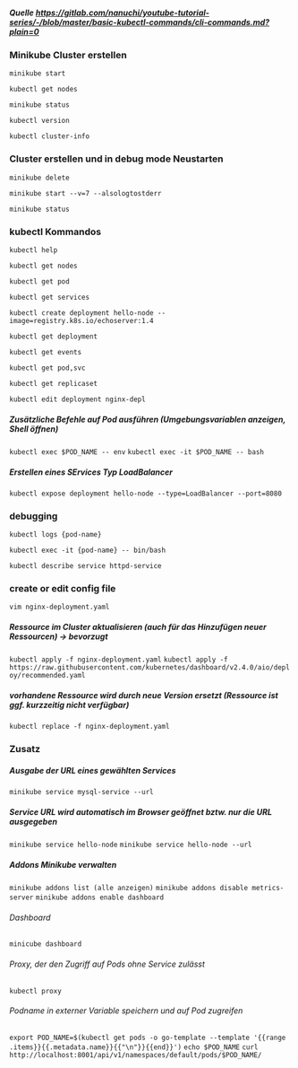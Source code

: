 ##### Quelle https://gitlab.com/nanuchi/youtube-tutorial-series/-/blob/master/basic-kubectl-commands/cli-commands.md?plain=0

###  Minikube Cluster erstellen

`minikube start`

`kubectl get nodes`

`minikube status`

`kubectl version`

`kubectl cluster-info`

### Cluster erstellen und in debug mode Neustarten

`minikube delete`

`minikube start --v=7 --alsologtostderr`

`minikube status`

### kubectl Kommandos

`kubectl help`

`kubectl get nodes`

`kubectl get pod`

`kubectl get services`

`kubectl create deployment hello-node --image=registry.k8s.io/echoserver:1.4`

`kubectl get deployment`

`kubectl get events`

`kubectl get pod,svc`

`kubectl get replicaset`

`kubectl edit deployment nginx-depl`

##### Zusätzliche Befehle auf Pod ausführen (Umgebungsvariablen anzeigen, Shell öffnen)

`kubectl exec $POD_NAME -- env`
`kubectl exec -it $POD_NAME -- bash`  

##### Erstellen eines SErvices Typ LoadBalancer

`kubectl expose deployment hello-node --type=LoadBalancer --port=8080`

### debugging

`kubectl logs {pod-name}`

`kubectl exec -it {pod-name} -- bin/bash`

`kubectl describe service httpd-service`

### create or edit config file

`vim nginx-deployment.yaml`

##### Ressource im Cluster aktualisieren (auch für das Hinzufügen neuer Ressourcen) -> bevorzugt
`kubectl apply -f nginx-deployment.yaml`
`kubectl apply -f https://raw.githubusercontent.com/kubernetes/dashboard/v2.4.0/aio/deploy/recommended.yaml`

##### vorhandene Ressource wird durch neue Version ersetzt (Ressource ist ggf. kurzzeitig nicht verfügbar)
`kubectl replace -f nginx-deployment.yaml`
  




### Zusatz
##### Ausgabe der URL eines gewählten Services
`minikube service mysql-service --url`
 
##### Service URL wird automatisch im Browser geöffnet bztw. nur die URL ausgegeben
`minikube service hello-node`
`minikube service hello-node --url`
  
##### Addons Minikube verwalten
`minikube addons list (alle anzeigen)`
`minikube addons disable metrics-server` 
`minikube addons enable dashboard`

###### Dashboard
`minicube dashboard` 
  
###### Proxy, der den Zugriff auf Pods ohne Service zulässt
`kubectl proxy`
###### Podname in externer Variable speichern und auf Pod zugreifen
`export POD_NAME=$(kubectl get pods -o go-template --template '{{range .items}}{{.metadata.name}}{{"\n"}}{{end}}')`
`echo $POD_NAME`
`curl http://localhost:8001/api/v1/namespaces/default/pods/$POD_NAME/`

  